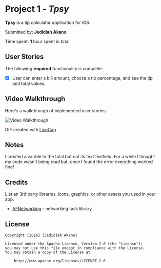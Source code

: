 # Project 1 - *Tpsy*

**Tpsy** is a tip calculator application for iOS.

Submitted by: **Jedidiah Akano**

Time spent: **1** hour spent in total

## User Stories

The following **required** functionality is complete:

* [x] User can enter a bill amount, choose a tip percentage, and see the tip and total values.

## Video Walkthrough

Here's a walkthrough of implemented user stories:

<img src='http://i.imgur.com/haXcjR8.gif' title='Tpsy Demo' width='' alt='Video Walkthrough' />

GIF created with [LiceCap](http://www.cockos.com/licecap/).

## Notes

I created a varible to the total but not its text fextfield. For a while I thought my code wasn't being read but, once I found the error everything worked fine!

## Credits

List an 3rd party libraries, icons, graphics, or other assets you used in your app.

- [AFNetworking](https://github.com/AFNetworking/AFNetworking) - networking task library

## License

    Copyright [2016] [Jedidiah Akano]

    Licensed under the Apache License, Version 2.0 (the "License");
    you may not use this file except in compliance with the License.
    You may obtain a copy of the License at

        http://www.apache.org/licenses/LICENSE-2.0


